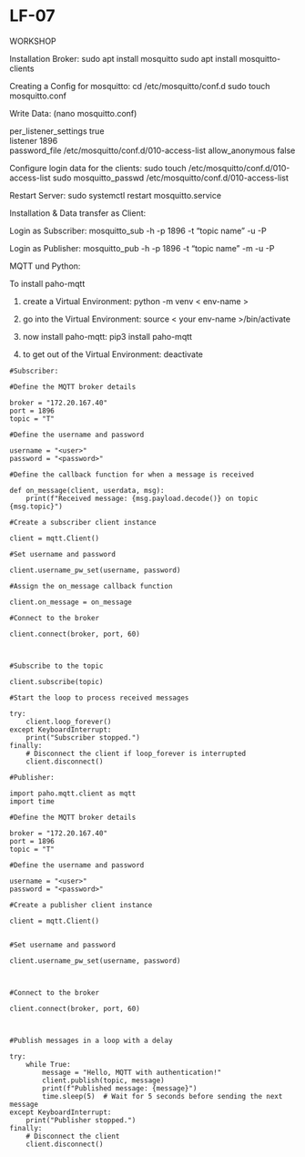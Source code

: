 # LF-07

 

WORKSHOP 

Installation Broker: 
sudo apt install mosquitto
sudo apt install mosquitto-clients 

Creating a Config for  mosquitto: 
cd /etc/mosquitto/conf.d 
sudo touch mosquitto.conf 

Write Data: 
(nano mosquitto.conf) 
 
per_listener_settings true  
listener 1896  
password_file /etc/mosquitto/conf.d/010-access-list 
allow_anonymous false 


Configure login data for the clients: 
sudo touch /etc/mosquitto/conf.d/010-access-list
sudo mosquitto_passwd /etc/mosquitto/conf.d/010-access-list <name>

Restart Server: 
sudo systemctl restart mosquitto.service 

Installation & Data transfer as Client: 


Login as Subscriber: 
mosquitto_sub -h <ip> -p 1896 -t “topic name” -u <User> -P <Password> 

Login as Publisher: 
mosquitto_pub -h <ip> -p 1896 -t “topic name” -m <Message> -u <User> -P <Password> 


MQTT und Python: 

To install paho-mqtt 

1. create a Virtual Environment: python -m venv < env-name > 

2. go into the Virtual Environment: source < your env-name >/bin/activate 

3. now install paho-mqtt: pip3 install paho-mqtt 

4. to get out of the Virtual Environment: deactivate 

 
```
#Subscriber: 

#Define the MQTT broker details 

broker = "172.20.167.40" 
port = 1896 
topic = "T" 

#Define the username and password 

username = "<user>" 
password = "<password>" 

#Define the callback function for when a message is received 

def on_message(client, userdata, msg): 
    print(f"Received message: {msg.payload.decode()} on topic {msg.topic}") 

#Create a subscriber client instance 

client = mqtt.Client() 

#Set username and password 

client.username_pw_set(username, password) 

#Assign the on_message callback function 

client.on_message = on_message 

#Connect to the broker 

client.connect(broker, port, 60) 

  

#Subscribe to the topic 

client.subscribe(topic) 

#Start the loop to process received messages 

try: 
    client.loop_forever() 
except KeyboardInterrupt: 
    print("Subscriber stopped.") 
finally: 
    # Disconnect the client if loop_forever is interrupted 
    client.disconnect() 
```

```
#Publisher:  

import paho.mqtt.client as mqtt 
import time   

#Define the MQTT broker details 

broker = "172.20.167.40" 
port = 1896 
topic = "T" 

#Define the username and password 

username = "<user>" 
password = "<password>" 

#Create a publisher client instance 

client = mqtt.Client() 


#Set username and password 

client.username_pw_set(username, password) 

  

#Connect to the broker 

client.connect(broker, port, 60) 

  

#Publish messages in a loop with a delay 

try: 
    while True: 
        message = "Hello, MQTT with authentication!" 
        client.publish(topic, message) 
        print(f"Published message: {message}") 
        time.sleep(5)  # Wait for 5 seconds before sending the next message 
except KeyboardInterrupt: 
    print("Publisher stopped.") 
finally: 
    # Disconnect the client 
    client.disconnect() 
```
